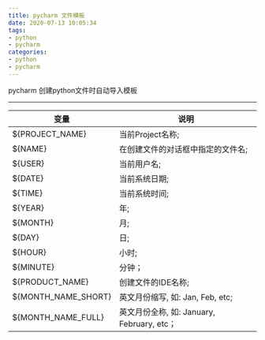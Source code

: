 ```yaml
---
title: pycharm 文件模板
date: 2020-07-13 10:05:34
tags: 
- python
- pycharm
categories:
- python
- pycharm
---
```


pycharm 创建python文件时自动导入模板

<!--more-->

---
|变量|说明|
|---|---|
${PROJECT_NAME}|当前Project名称;
${NAME}|在创建文件的对话框中指定的文件名;
${USER}|当前用户名;
${DATE}|当前系统日期;
${TIME}|当前系统时间;
${YEAR}|年;
${MONTH}|月;
${DAY}|日;
${HOUR}|小时;
${MINUTE}|分钟；
${PRODUCT_NAME}|创建文件的IDE名称;
${MONTH_NAME_SHORT}|英文月份缩写, 如: Jan, Feb, etc;
${MONTH_NAME_FULL}|英文月份全称, 如: January, February, etc；